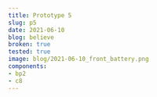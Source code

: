 ```yaml
---
title: Prototype 5
slug: p5
date: 2021-06-10
blog: believe
broken: true
tested: true
image: blog/2021-06-10_front_battery.png
components:
- bp2
- c8
---
```

